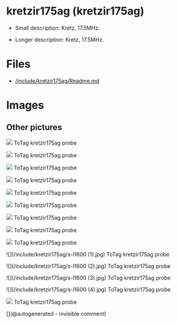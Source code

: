 # kretzir175ag (kretzir175ag)

* Small description: Kretz, 17.5MHz.

* Longer description: Kretz, 17.5MHz.

# Files

* [/include/kretzir175ag/Readme.md](/include/kretzir175ag/Readme.md)


# Images

## Other pictures 

![](/include/kretzir175ag/20220102_142527.jpg)
ToTag
kretzir175ag probe

![](/include/kretzir175ag/20220102_142530.jpg)
ToTag
kretzir175ag probe

![](/include/kretzir175ag/20220102_142537.jpg)
ToTag
kretzir175ag probe

![](/include/kretzir175ag/20220102_142552.jpg)
ToTag
kretzir175ag probe

![](/include/kretzir175ag/20220102_142552~2.jpg)
ToTag
kretzir175ag probe

![](/include/kretzir175ag/20220102_142558.jpg)
ToTag
kretzir175ag probe

![](/include/kretzir175ag/20220102_142608.jpg)
ToTag
kretzir175ag probe

![](/include/kretzir175ag/20220102_145428.jpg)
ToTag
kretzir175ag probe

![](/include/kretzir175ag/20220102_150003.jpg)
ToTag
kretzir175ag probe

![](/include/kretzir175ag/s-l1600 (1).jpg)
ToTag
kretzir175ag probe

![](/include/kretzir175ag/s-l1600 (2).jpg)
ToTag
kretzir175ag probe

![](/include/kretzir175ag/s-l1600 (3).jpg)
ToTag
kretzir175ag probe

![](/include/kretzir175ag/s-l1600 (4).jpg)
ToTag
kretzir175ag probe

![](/include/kretzir175ag/s-l1600.jpg)
ToTag
kretzir175ag probe





[](@autogenerated - invisible comment)